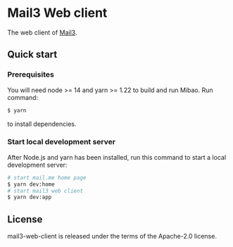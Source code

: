 # Mail3 Web client

The web client of [Mail3](https://mail3.me).

## Quick start

### Prerequisites

You will need node >= 14 and yarn >= 1.22 to build and run Mibao. Run command:

```bash
$ yarn
```

to install dependencies.

### Start local development server

After Node.js and yarn has been installed, run this command to start a local development server:

```bash
# start mail.me home page
$ yarn dev:home
# start mail3 web client
$ yarn dev:app
```

## License

mail3-web-client is released under the terms of the Apache-2.0 license.
